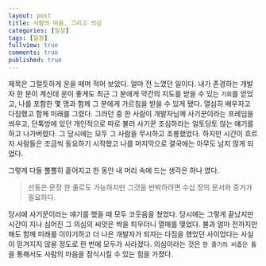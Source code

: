```yaml
---
layout: post
title: 사람의 마음, 그리고 의심
categories: [일상]
tags: [일정]
fullview: true
comments: true
published: true
---
```

 제목은 그럴듯하게 운을 떼며 적어 보았다. 얼마 전 느꼈던 일이다. 내가 존경하는 개발자 한 분이 계신데 운이 좋게도 최근 그 분에게 약간의 지도를 받을 수 있는 `기회`를 얻었고, 나를 포함한 몇 명과 함께 그 분에게 가르침을 받을 수 있게 됐다. 열심히 배우자고 다짐했고 함께 미래를 그렸다. 그러던 중 한 사람이 개발자님께 사기꾼이라는 프레임을 씌우고, 단톡방에 있던 개인적으로 따로 불러 사기꾼 조심하라는 얼토당토 않는 얘기를 하고 나가버렸다. 그 당시에는 모두 그 사람을 무시하고 조롱했었다. 하지만 시간이 흐르자 사람들은 조금씩 동요하기 시작했고 나를 마지막으로 결국에는 아무도 남지 않게 되었다.

그렇게 다들 뿔뿔히 흩어지고 한 동안 내 머리 속에 드는 생각은 하나 였다.
> 선동은 문장 한 줄로도 가능하지만 그것을 반박하려면 수십 장의 문서와 증거가 필요하다.

당시에 사기꾼이라는 얘기를 했을 때 모두 코웃음을 쳤었다. 당시에는 그렇게 끝났지만 시간이 지나 심어진 그 의심의 씨앗은 싹을 틔우더니 열매를 맺었다. 불과 얼마 전까지만해도 함께 미래를 이야기하고 더 나은 개발자가 되자는 다짐을 했었던 사이었다는 사실이 믿겨지지 않을 정도로 한 번에 모두가 사라졌다. 의심이라는 것은 `한 줄기의 비좁은 틈`을 통해서도 사람의 마음을 잠식시킬 수 있는 힘을 가졌다.
